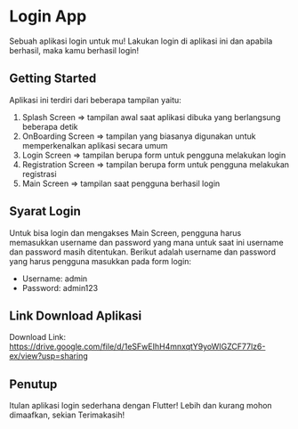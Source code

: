 # Login App

Sebuah aplikasi login untuk mu!
Lakukan login di aplikasi ini dan apabila berhasil, maka kamu berhasil login!

## Getting Started

Aplikasi ini terdiri dari beberapa tampilan yaitu:
1. Splash Screen => tampilan awal saat aplikasi dibuka yang berlangsung beberapa detik
2. OnBoarding Screen => tampilan yang biasanya digunakan untuk memperkenalkan aplikasi secara umum
3. Login Screen => tampilan berupa form untuk pengguna melakukan login
4. Registration Screen => tampilan berupa form untuk pengguna melakukan registrasi
5. Main Screen => tampilan saat pengguna berhasil login

## Syarat Login
Untuk bisa login dan mengakses Main Screen, pengguna harus memasukkan
username dan password yang mana untuk saat ini username dan password 
masih ditentukan. Berikut adalah username dan password yang harus pengguna
masukkan pada form login:
- Username: admin
- Password: admin123

## Link Download Aplikasi
Download Link: https://drive.google.com/file/d/1eSFwEIhH4mnxqtY9yoWIGZCF77lz6-ex/view?usp=sharing

## Penutup
Itulan aplikasi login sederhana dengan Flutter!
Lebih dan kurang mohon dimaafkan, sekian Terimakasih!
